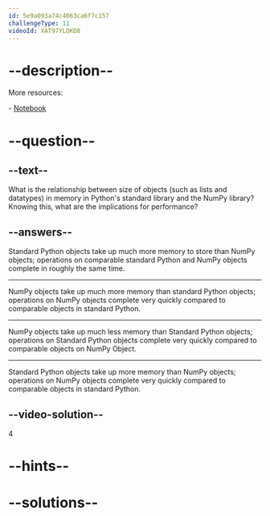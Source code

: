 ```yaml
---
id: 5e9a093a74c4063ca6f7c157
challengeType: 11
videoId: XAT97YLOKD8
---
```


# --description--

More resources:

\- [Notebook](https://notebooks.ai/rmotr-curriculum/freecodecamp-intro-to-numpy-6c285b74)

# --question--

## --text--

What is the relationship between size of objects (such as lists and datatypes) in memory in Python's standard library and the NumPy library? Knowing this, what are the implications for performance?

## --answers--

Standard Python objects take up much more memory to store than NumPy objects; operations on comparable standard Python and NumPy objects complete in roughly the same time.

---

NumPy objects take up much more memory than standard Python objects; operations on NumPy objects complete very quickly compared to comparable objects in standard Python.

---

NumPy objects take up much less memory than Standard Python objects; operations on Standard Python objects complete very quickly compared to comparable objects on NumPy Object.

---

Standard Python objects take up more memory than NumPy objects; operations on NumPy objects complete very quickly compared to comparable objects in standard Python.

## --video-solution--

4

# --hints--


# --solutions--

